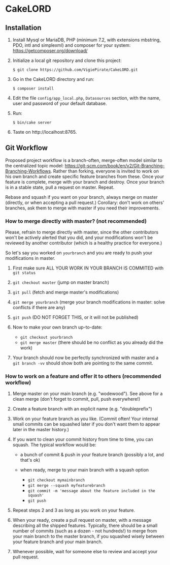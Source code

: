 # CakeLORD

## Installation

1. Install Mysql or MariaDB, PHP (minimum 7.2, with extensions mbstring, PDO, intl and simplexml) and composer for your system: https://getcomposer.org/download/

2. Initialize a local git repository and clone this project:

       $ git clone https://github.com/VigiePirate/CakeLORD.git

3. Go in the CakeLORD directory and run:

       $ composer install

4. Edit the file `config/app_local.php`, `Datasources` section, with the name, user and password of your default database.

5. Run:

       $ bin/cake server

6. Taste on http://localhost:8765.

## Git Workflow

Proposed project workflow is a branch-often, merge-often model similar to the centralized topic model: https://git-scm.com/book/en/v2/Git-Branching-Branching-Workflows. Rather than forking, everyone is invited to work on his own branch and create specific feature branches from these. Once your feature is complete, merge with your branch and destroy. Once your branch is in a stable state, pull a request on master. Repeat.

Rebase and squash if you want on your branch, always merge on master (directly, or when accepting a pull request.) Corollary: don't work on others' branches, ask them to merge with master if you need their improvements.

### How to merge directly with master? (not recommended)

Please, refrain to merge directly with master, since the other contributors won't be actively alerted that you did, and your modifications won't be reviewed by another contributor (which is a healthy practice for everyone.)

So let's say you worked on `yourbranch` and you are ready to push your modifications in master.

1. First make sure ALL YOUR WORK IN YOUR BRANCH IS COMMITED with `git status`

1. `git checkout master` (jump on master branch)

1. `git pull` (fetch and merge master's modifications)

1. `git merge yourbranch` (merge your branch modifications in master: solve conflicts if there are any)

1. `git push` (DO NOT FORGET THIS, or it will not be published)

1. Now to make your own branch up-to-date:
    * `git checkout yourbranch`
    * `git merge master` (there should be no conflict as you already did the work)

1. Your branch should now be perfectly synchronized with master and a `git branch -vv` should show both are pointing to the same commit.

### How to work on a feature and offer it to others (recommended workflow)

1. Merge master on your main branch (e.g. "wodewood"). See above for a clean merge (don't forget to commit, pull, push everywhere!)

1. Create a feature branch with an explicit name (e.g. "doubleprefix")

1. Work on your feature branch as you like. (Commit often! Your internal small commits can be squashed later if you don't want them to appear later in the master history.)

1. If you want to clean your commit history from time to time, you can squash. The typical workflow would be:
    * a bunch of commit & push in your feature branch (possibly a lot, and that's ok)
    * when ready, merge to your main branch with a squash option
    
        * `git checkout mymainbranch`
        * `git merge --squash myfeaturebranch`
        * `git commit -m 'message about the feature included in the squash'`
        * `git push`
        
1. Repeat steps 2 and 3 as long as you work on your feature.

1. When your ready, create a pull request on master, with a message describing all the shipped features. Typically, there should be a small number of commits (such as a dozen - not hundreds!) to merge from your main branch to the master branch, if you squashed wisely between your feature branch and your main branch. 

1. Whenever possible, wait for someone else to review and accept your pull request.
